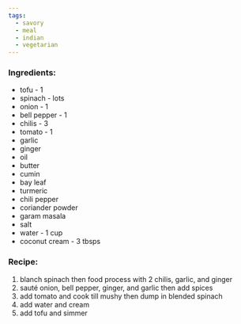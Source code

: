 ```yaml
---
tags:
  - savory
  - meal
  - indian
  - vegetarian
---
```

### Ingredients:
- tofu - 1
- spinach - lots
- onion - 1
- bell pepper - 1
- chilis - 3
- tomato - 1
- garlic
- ginger
- oil
- butter
- cumin
- bay leaf
- turmeric
- chili pepper
- coriander powder
- garam masala
- salt
- water - 1 cup
- coconut cream - 3 tbsps

### Recipe:
1. blanch spinach then food process with 2 chilis, garlic, and ginger
2. sauté onion, bell pepper, ginger, and garlic then add spices
3. add tomato and cook till mushy then dump in blended spinach
4. add water and cream
5. add tofu and simmer